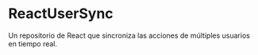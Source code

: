 # ReactUserSync
Un repositorio de React que sincroniza las acciones de múltiples usuarios en tiempo real.
